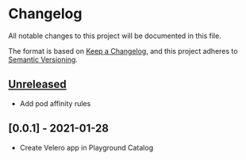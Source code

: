 # Changelog

All notable changes to this project will be documented in this file.

The format is based on [Keep a Changelog](https://keepachangelog.com/en/1.0.0/),
and this project adheres to [Semantic Versioning](https://semver.org/spec/v2.0.0.html).


## [Unreleased]

- Add pod affinity rules

## [0.0.1] - 2021-01-28

- Create Velero app in Playground Catalog

[Unreleased]: https://github.com/giantswarm/k8s-initiator-app/compare/v0.0.1...HEAD
[0.6.0]: https://github.com/giantswarm/release-operator/releases/tag/v0.0.1